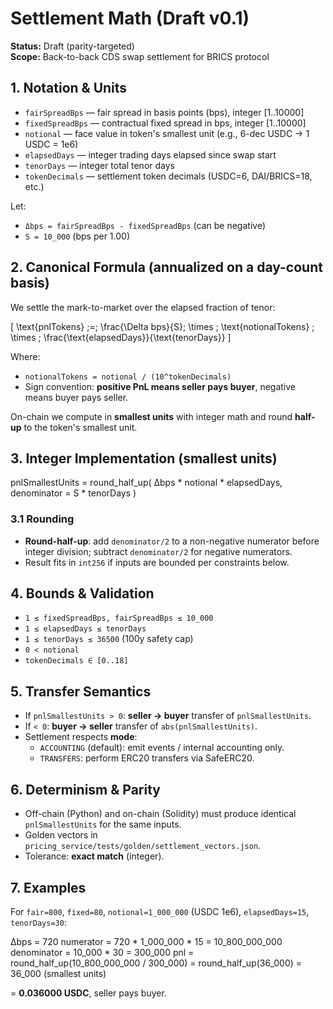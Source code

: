 # Settlement Math (Draft v0.1)

**Status:** Draft (parity-targeted)  
**Scope:** Back-to-back CDS swap settlement for BRICS protocol

## 1. Notation & Units

- `fairSpreadBps` — fair spread in basis points (bps), integer [1..10000]
- `fixedSpreadBps` — contractual fixed spread in bps, integer [1..10000]
- `notional` — face value in token's smallest unit (e.g., 6-dec USDC → 1 USDC = 1e6)
- `elapsedDays` — integer trading days elapsed since swap start
- `tenorDays` — integer total tenor days
- `tokenDecimals` — settlement token decimals (USDC=6, DAI/BRICS=18, etc.)

Let:
- `Δbps = fairSpreadBps - fixedSpreadBps` (can be negative)
- `S = 10_000` (bps per 1.00)

## 2. Canonical Formula (annualized on a day-count basis)

We settle the mark-to-market over the elapsed fraction of tenor:

\[
\text{pnlTokens} \;=\; \frac{\Delta bps}{S}\; \times \; \text{notionalTokens} \; \times \; \frac{\text{elapsedDays}}{\text{tenorDays}}
\]

Where:
- `notionalTokens = notional / (10^tokenDecimals)`  
- Sign convention: **positive PnL means seller pays buyer**, negative means buyer pays seller.

On-chain we compute in **smallest units** with integer math and round **half-up** to the token's smallest unit.

## 3. Integer Implementation (smallest units)

pnlSmallestUnits =
round_half_up(
Δbps * notional * elapsedDays,
denominator = S * tenorDays
)

### 3.1 Rounding
- **Round-half-up**: add `denominator/2` to a non-negative numerator before integer division; subtract `denominator/2` for negative numerators.
- Result fits in `int256` if inputs are bounded per constraints below.

## 4. Bounds & Validation

- `1 ≤ fixedSpreadBps, fairSpreadBps ≤ 10_000`
- `1 ≤ elapsedDays ≤ tenorDays`
- `1 ≤ tenorDays ≤ 36500` (100y safety cap)
- `0 < notional`
- `tokenDecimals ∈ [0..18]`

## 5. Transfer Semantics

- If `pnlSmallestUnits > 0`: **seller → buyer** transfer of `pnlSmallestUnits`.
- If `< 0`: **buyer → seller** transfer of `abs(pnlSmallestUnits)`.
- Settlement respects **mode**:
  - `ACCOUNTING` (default): emit events / internal accounting only.
  - `TRANSFERS`: perform ERC20 transfers via SafeERC20.

## 6. Determinism & Parity

- Off-chain (Python) and on-chain (Solidity) must produce identical `pnlSmallestUnits` for the same inputs.
- Golden vectors in `pricing_service/tests/golden/settlement_vectors.json`.
- Tolerance: **exact match** (integer).

## 7. Examples

For `fair=800`, `fixed=80`, `notional=1_000_000` (USDC 1e6), `elapsedDays=15`, `tenorDays=30`:

Δbps = 720
numerator = 720 * 1_000_000 * 15 = 10_800_000_000
denominator = 10_000 * 30 = 300_000
pnl = round_half_up(10_800_000_000 / 300_000) = round_half_up(36_000) = 36_000 (smallest units)

= **0.036000 USDC**, seller pays buyer.
